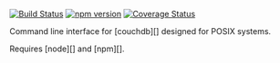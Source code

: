 [![Build Status](https://travis-ci.org/tmpfs/rlx.svg)](https://travis-ci.org/tmpfs/rlx)
[![npm version](http://img.shields.io/npm/v/rlx.svg)](https://npmjs.org/package/rlx)
[![Coverage Status](https://coveralls.io/repos/tmpfs/rlx/badge.svg?branch=master&service=github&v=1)](https://coveralls.io/github/tmpfs/rlx?branch=master)

Command line interface for [couchdb][] designed for POSIX systems.

Requires [node][] and [npm][].
